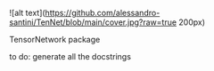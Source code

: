 ![alt text](https://github.com/alessandro-santini/TenNet/blob/main/cover.jpg?raw=true 200px)

TensorNetwork package

to do: generate all the docstrings
